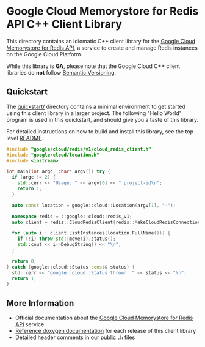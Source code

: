 # Google Cloud Memorystore for Redis API C++ Client Library

This directory contains an idiomatic C++ client library for the
[Google Cloud Memorystore for Redis API][cloud-service-docs], a service to
create and manage Redis instances on the Google Cloud Platform.

While this library is **GA**, please note that the Google Cloud C++ client
libraries do **not** follow [Semantic Versioning](https://semver.org/).

## Quickstart

The [quickstart/](quickstart/README.md) directory contains a minimal environment
to get started using this client library in a larger project. The following
"Hello World" program is used in this quickstart, and should give you a taste of
this library.

For detailed instructions on how to build and install this library, see the
top-level [README](/README.md#building-and-installing).

<!-- inject-quickstart-start -->

```cc
#include "google/cloud/redis/v1/cloud_redis_client.h"
#include "google/cloud/location.h"
#include <iostream>

int main(int argc, char* argv[]) try {
  if (argc != 2) {
    std::cerr << "Usage: " << argv[0] << " project-id\n";
    return 1;
  }

  auto const location = google::cloud::Location(argv[1], "-");

  namespace redis = ::google::cloud::redis_v1;
  auto client = redis::CloudRedisClient(redis::MakeCloudRedisConnection());

  for (auto i : client.ListInstances(location.FullName())) {
    if (!i) throw std::move(i).status();
    std::cout << i->DebugString() << "\n";
  }

  return 0;
} catch (google::cloud::Status const& status) {
  std::cerr << "google::cloud::Status thrown: " << status << "\n";
  return 1;
}
```

<!-- inject-quickstart-end -->

## More Information

- Official documentation about the
  [Google Cloud Memorystore for Redis API][cloud-service-docs] service
- [Reference doxygen documentation][doxygen-link] for each release of this
  client library
- Detailed header comments in our [public `.h`][source-link] files

[cloud-service-docs]: https://cloud.google.com/memorystore/docs/redis
[doxygen-link]: https://cloud.google.com/cpp/docs/reference/redis/latest/
[source-link]: https://github.com/googleapis/google-cloud-cpp/tree/main/google/cloud/redis
